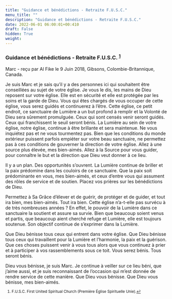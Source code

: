 ```yaml
---
title: "Guidance et bénédictions - Retraite F.U.S.C."
menu_title: ""
description: "Guidance et bénédictions - Retraite F.U.S.C."
date: 2022-06-01 06:00:01+00:410
draft: False
hidden: True
weight:
---
```

### Guidance et bénédictions - Retraite F.U.S.C. <sup id=”a1”>[1](#f1)</sup>

Marc - reçu par Al Fike le 9 Juin 2018, Gibsons, Colombie-Britannique, Canada.

Je suis Marc et je sais qu’il y a des personnes ici qui souhaitent être conseillées au sujet de votre église. Je vous le dis, les mains de Dieu reposent sur votre église. Elle est en sécurité et elle est protégée par les soins et la garde de Dieu. Vous qui êtes chargés de vous occuper de cette église, vous serez guidés et continuerez à l’être. Cette église, ce petit endroit, ce sanctuaire de Lumière a un but profond à remplir et la Volonté de Dieu sera sûrement promulguée. Ceux qui sont censés venir seront guidés. Ceux qui franchissent le seuil seront bénis. La Lumière au sein de votre église, notre église, continue à être brillante et sera maintenue. Ne vous inquiétez pas et ne vous tourmentez pas. Bien que les conditions du monde extérieur puissent parfois empiéter sur votre beau sanctuaire, ne permettez pas à ces conditions de gouverner la direction de votre église. Allez à une source plus élevée, mes bien-aimés. Allez à la Source pour vous guider, pour connaître le but et la direction que Dieu veut donner à ce lieu.

Il y a un plan. Des opportunités s’ouvrent. La Lumière continue de briller et la paix prédomine dans les couloirs de ce sanctuaire. Que la paix soit prédominante en vous, mes bien-aimés, et ceux d’entre vous qui assument des rôles de service et de soutien. Placez vos prières sur les bénédictions de Dieu.

Permettez à Sa Grâce d’élever et de guérir, de protéger et de guider, et tout ira bien, mes bien-aimés. Tout ira bien. Cette église n’a-t-elle pas survécu à de très nombreuses années ? En effet, le pouvoir de la Lumière dans ce sanctuaire la soutient et assure sa survie. Bien que beaucoup soient venus et partis, que beaucoup aient cherché refuge et Lumière, elle est toujours soutenue. Son objectif continue de s’exprimer dans la Lumière.

Que Dieu bénisse tous ceux qui entrent dans votre église. Que Dieu bénisse tous ceux qui travaillent pour la Lumière et l’harmonie, la paix et la guérison. Que ces choses puissent venir à vous tous alors que vous continuez à prier et à participer à vos rassemblements sous ce toit. Vous serez bénis. Tous seront bénis.

Dieu vous bénisse, je suis Marc. Je continue à veiller sur ce lieu béni, que j’aime aussi, et je suis reconnaissant de l’occasion qui m’est donnée de rendre service de cette manière. Que Dieu vous bénisse. Que Dieu vous bénisse, mes bien-aimés.
<small>

1. <large id=”f1”> F.U.S.C. First United Spiritual Church (Première Église Spirituelle Unie).[↩](#a1)
